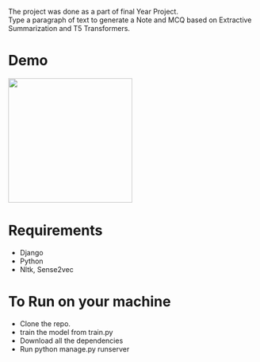 The project was done as a part of final Year Project.<br>
Type a paragraph of text to generate a Note and MCQ based on Extractive Summarization and T5 Transformers.<br>
<h1>Demo</h1>
<img src="https://github.com/sanatankafle12/major/assets/42962016/e1f72b64-070c-4d8d-95fb-60e1f524b0fb" height = 250px>
<br>
<h1>Requirements</h1>
<ul>
  <li>Django</li>
  <li>Python</li>
  <li>Nltk, Sense2vec </li>
</ul>
<h1>To Run on your machine</h1>
<ul>
  <li>Clone the repo.</li>
  <li>train the model from train.py</li>
  <li>Download all the dependencies</li>
  <li>Run python manage.py runserver</li>
</ul>
